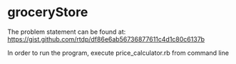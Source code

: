 # groceryStore

The problem statement can be found at: https://gist.github.com/rtdp/df86e6ab56736877611c4d1c80c6137b

In order to run the program, execute price_calculator.rb from command line


